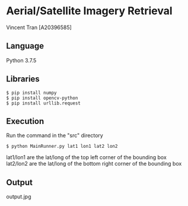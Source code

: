 # Aerial/Satellite Imagery Retrieval  
Vincent Tran [A20396585]

## Language  
Python 3.7.5

## Libraries  
```
$ pip install numpy  
$ pip install opencv-python  
$ pip install urllib.request  
```

## Execution  
Run the command in the "src" directory
```
$ python MainRunner.py lat1 lon1 lat2 lon2
```
lat1/lon1 are the lat/long of the top left corner of the bounding box  
lat2/lon2 are the lat/long of the bottom right corner of the bounding box  

## Output  
output.jpg